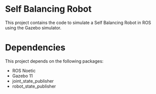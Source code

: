 # Self Balancing Robot

This project contains the code to simulate a Self Balancing Robot in ROS using the Gazebo simulator.

# Dependencies
This project depends on the following packages:

- ROS Noetic
- Gazebo 11
- joint_state_publisher
- robot_state_publisher

